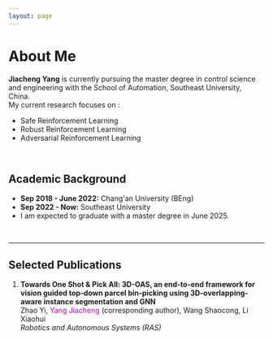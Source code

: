 ```yaml
---
layout: page
---
```


# About Me


**Jiacheng Yang** is currently pursuing the master degree in control science and engineering with the School of Automation, Southeast University, China.  
My current research focuses on :
- Safe Reinforcement Learning
- Robust Reinforcement Learning
- Adversarial Reinforcement Learning

<br>

## Academic Background

- **Sep 2018 - June 2022:**  Chang'an University (BEng)
- **Sep 2022 - Now:**  Southeast University 
- I am expected to graduate with a master degree in June 2025.

<br>

---

## Selected Publications
1. **Towards One Shot & Pick All: 3D-OAS, an end-to-end framework for vision guided top-down parcel bin-picking using 3D-overlapping-aware instance segmentation and GNN**  
Zhao Yi, <font color=#B609AF >Yang Jiacheng</font> (corresponding author), Wang Shaocong, Li Xiaohui  
*Robotics and Autonomous Systems (RAS)*
